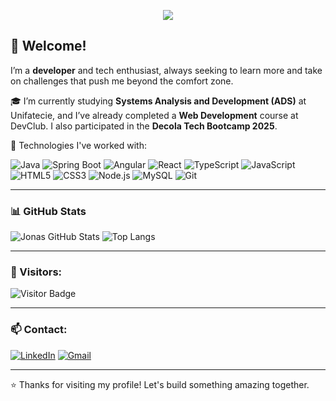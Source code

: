 <p align="center">
  <img src="https://readme-typing-svg.herokuapp.com?font=Fira+Code&size=30&duration=3000&pause=1000&color=FFFFFF&center=true&vCenter=true&width=1000&lines=Que+bom+te+ter+aqui!+%F0%9F%9A%80;Seja+bem-vindo+ao+meu+GitHub!" />
</p>

## 👋 Welcome!

I’m a **developer** and tech enthusiast, always seeking to learn more and take on challenges that push me beyond the comfort zone.

🎓 I’m currently studying **Systems Analysis and Development (ADS)** at Unifatecie, and I’ve already completed a **Web Development** course at DevClub. I also participated in the **Decola Tech Bootcamp 2025**.

🚀 Technologies I've worked with:

![Java](https://img.shields.io/badge/Java-ED8B00?style=for-the-badge&logo=java&logoColor=white)
![Spring Boot](https://img.shields.io/badge/Spring%20Boot-6DB33F?style=for-the-badge&logo=spring-boot&logoColor=white)
![Angular](https://img.shields.io/badge/Angular-DD0031?style=for-the-badge&logo=angular&logoColor=white)
![React](https://img.shields.io/badge/React-20232A?style=for-the-badge&logo=react&logoColor=61DAFB)
![TypeScript](https://img.shields.io/badge/TypeScript-007ACC?style=for-the-badge&logo=typescript&logoColor=white)
![JavaScript](https://img.shields.io/badge/JavaScript-F7DF1E?style=for-the-badge&logo=javascript&logoColor=black)
![HTML5](https://img.shields.io/badge/HTML5-E34F26?style=for-the-badge&logo=html5&logoColor=white)
![CSS3](https://img.shields.io/badge/CSS3-1572B6?style=for-the-badge&logo=css3&logoColor=white)
![Node.js](https://img.shields.io/badge/Node.js-339933?style=for-the-badge&logo=nodedotjs&logoColor=white)
![MySQL](https://img.shields.io/badge/MySQL-00000F?style=for-the-badge&logo=mysql&logoColor=white)
![Git](https://img.shields.io/badge/Git-F05032?style=for-the-badge&logo=git&logoColor=white)

---

### 📊 GitHub Stats

![Jonas GitHub Stats](https://github-readme-stats.vercel.app/api?username=jonasrodrigs&show_icons=true&theme=dracula)
![Top Langs](https://github-readme-stats.vercel.app/api/top-langs/?username=jonasrodrigs&layout=compact&theme=dracula)

---

### 👀 Visitors:

![Visitor Badge](https://profile-counter.glitch.me/jonasrodrigs/count.svg)

---

### 📫 Contact:

[![LinkedIn](https://img.shields.io/badge/LinkedIn-blue?style=for-the-badge&logo=linkedin&logoColor=white)](https://www.linkedin.com/in/jonasrodrigs)
[![Gmail](https://img.shields.io/badge/Gmail-red?style=for-the-badge&logo=gmail&logoColor=white)](mailto:mexylemphotos@gmail.com)

---

⭐ Thanks for visiting my profile! Let's build something amazing together.
